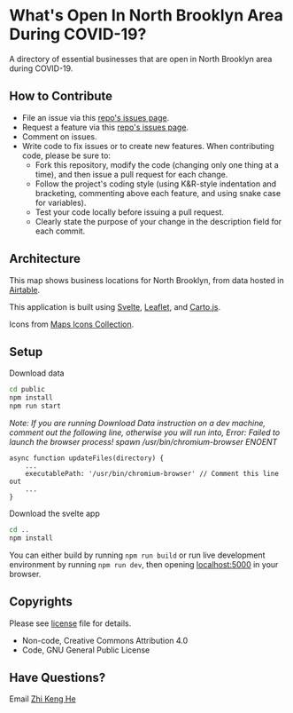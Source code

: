 # What's Open In North Brooklyn Area During COVID-19?

A directory of essential businesses that are open in North Brooklyn area during COVID-19. 

## How to Contribute

- File an issue via this [repo's issues page](https://github.com/zhik/whats-open-north-brooklyn/issues).
- Request a feature via this [repo's issues page](https://github.com/zhik/whats-open-north-brooklyn/issues).
- Comment on issues.
- Write code to fix issues or to create new features. When contributing code, please be sure to:
  - Fork this repository, modify the code (changing only one thing at a time), and then issue a pull request for each change.
  - Follow the project's coding style (using K&R-style indentation and bracketing, commenting above each feature, and using snake case for variables).
  - Test your code locally before issuing a pull request.
  - Clearly state the purpose of your change in the description field for each commit.

## Architecture

This map shows business locations for North Brooklyn, from data hosted in [Airtable](https://airtable.com/shrRBozfbknHIlpIm).


This application is built using [Svelte](https://svelte.dev/), [Leaflet](https://leafletjs.com/), and [Carto.js](https://carto.com/developers/carto-js/).

Icons from [Maps Icons Collection](https://mapicons.mapsmarker.com).

## Setup

Download data
```bash
cd public
npm install 
npm run start
```
_Note: If you are running Download Data instruction on a dev machine, comment out the following line, otherwise you will run into, Error: Failed to launch the browser process! spawn /usr/bin/chromium-browser ENOENT_
```
async function updateFiles(directory) {
    ...
    executablePath: '/usr/bin/chromium-browser' // Comment this line out
    ...
}
```


Download the svelte app
```bash
cd ..
npm install
```

You can either build by running `npm run build` or run live development environment by running `npm run dev`, then opening [localhost:5000](http://localhost:5000/) in your browser.

## Copyrights

Please see [license](https://github.com/zhik/east-village-essential-small-business/blob/master/LICENSE) file for details.

- Non-code, Creative Commons Attribution 4.0
- Code, GNU General Public License

## Have Questions?
Email [Zhi Keng He](mainto:zhi@beta.nyc)